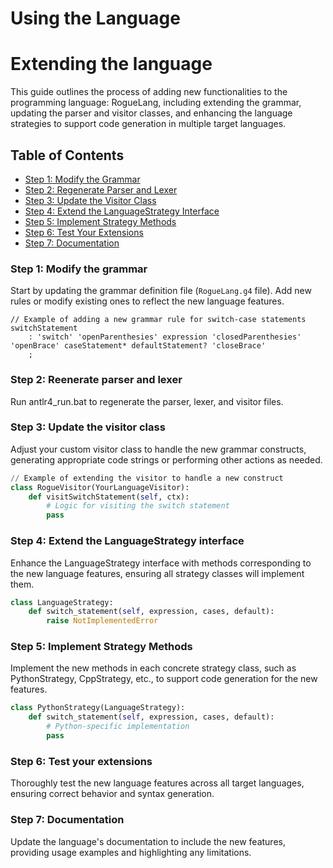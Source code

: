#   Using the Language



#   Extending the language

This guide outlines the process of adding new functionalities to the programming language: RogueLang, including extending the grammar, updating the parser and visitor classes, and enhancing the language strategies to support code generation in multiple target languages.

## Table of Contents

- [Step 1: Modify the Grammar](#step-1-modify-the-grammar)
- [Step 2: Regenerate Parser and Lexer](#step-2-regenerate-parser-and-lexer)
- [Step 3: Update the Visitor Class](#step-3-update-the-visitor-class)
- [Step 4: Extend the LanguageStrategy Interface](#step-4-extend-the-languagestrategy-interface)
- [Step 5: Implement Strategy Methods](#step-5-implement-strategy-methods)
- [Step 6: Test Your Extensions](#step-6-test-your-extensions)
- [Step 7: Documentation](#step-7-documentation)

###  Step 1: Modify the grammar

Start by updating the grammar definition file (`RogueLang.g4` file). Add new rules or modify existing ones to reflect the new language features.

```antlr
// Example of adding a new grammar rule for switch-case statements
switchStatement
    : 'switch' 'openParenthesies' expression 'closedParenthesies' 'openBrace' caseStatement* defaultStatement? 'closeBrace'
    ;
```

###  Step 2: Reenerate parser and lexer

Run antlr4_run.bat to regenerate the parser, lexer, and visitor files.

###  Step 3: Update the visitor class

Adjust your custom visitor class to handle the new grammar constructs, generating appropriate code strings or performing other actions as needed.

```RogueVisitor.py
// Example of extending the visitor to handle a new construct
class RogueVisitor(YourLanguageVisitor):
    def visitSwitchStatement(self, ctx):
        # Logic for visiting the switch statement
        pass
```

###  Step 4: Extend the LanguageStrategy interface

Enhance the LanguageStrategy interface with methods corresponding to the new language features, ensuring all strategy classes will implement them.

```LanguageStrategy.py
class LanguageStrategy:
    def switch_statement(self, expression, cases, default):
        raise NotImplementedError
```

###  Step 5: Implement Strategy Methods

Implement the new methods in each concrete strategy class, such as PythonStrategy, CppStrategy, etc., to support code generation for the new features.

```PythonStrategy.py
class PythonStrategy(LanguageStrategy):
    def switch_statement(self, expression, cases, default):
        # Python-specific implementation
        pass
```
###  Step 6: Test your extensions

Thoroughly test the new language features across all target languages, ensuring correct behavior and syntax generation.

###  Step 7: Documentation

Update the language's documentation to include the new features, providing usage examples and highlighting any limitations.